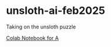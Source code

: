 # unsloth-ai-feb2025
Taking on the unsloth puzzle

[Colab Notebook for A](https://colab.research.google.com/drive/1MnNocyMRQrBL529hdnNJ5myZD5ka_xPl?usp=sharing)

